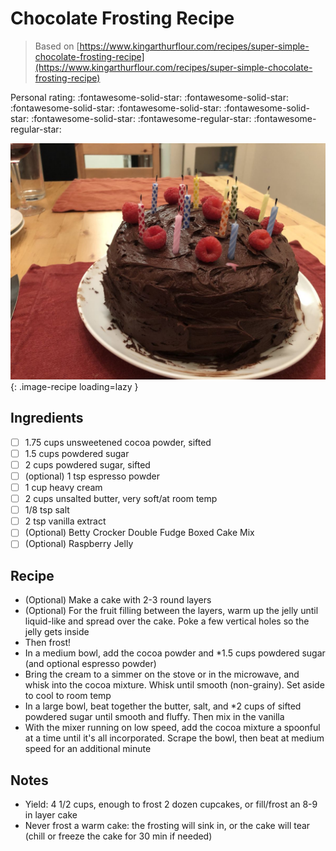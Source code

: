 <!-- Needs Manual Review -->

<!-- Do not modify sections with "AUTO-*". They are updated by make.py -->

# Chocolate Frosting Recipe

> Based on [https://www.kingarthurflour.com/recipes/super-simple-chocolate-frosting-recipe](https://www.kingarthurflour.com/recipes/super-simple-chocolate-frosting-recipe)

<!-- rating=3; (User can specify rating on scale of 1-5) -->
<!-- AUTO-UserRating -->
Personal rating: :fontawesome-solid-star: :fontawesome-solid-star: :fontawesome-solid-star: :fontawesome-solid-star: :fontawesome-solid-star: :fontawesome-solid-star: :fontawesome-regular-star: :fontawesome-regular-star:
<!-- /AUTO-UserRating -->

<!-- name_image=chocolate_frosting_recipe.jpg; (User can specify image name) -->
<!-- AUTO-Image -->
![chocolate_frosting_recipe.jpg](./chocolate_frosting_recipe.jpg){: .image-recipe loading=lazy }
<!-- /AUTO-Image -->

## Ingredients

* [ ] 1.75 cups unsweetened cocoa powder, sifted
* [ ] 1.5 cups powdered sugar
* [ ] 2 cups powdered sugar, sifted
* [ ] (optional) 1 tsp espresso powder
* [ ] 1 cup heavy cream
* [ ] 2 cups unsalted butter, very soft/at room temp
* [ ] 1/8 tsp salt
* [ ] 2 tsp vanilla extract
* [ ] (Optional) Betty Crocker Double Fudge Boxed Cake Mix
* [ ] (Optional) Raspberry Jelly

## Recipe

* (Optional) Make a cake with 2-3 round layers
* (Optional) For the fruit filling between the layers, warm up the jelly until liquid-like and spread over the cake. Poke a few vertical holes so the jelly gets inside
* Then frost!
* In a medium bowl, add the cocoa powder and *1.5 cups powdered sugar (and optional espresso powder)
* Bring the cream to a simmer on the stove or in the microwave, and whisk into the cocoa mixture. Whisk until smooth (non-grainy). Set aside to cool to room temp
* In a large bowl, beat together the butter, salt, and *2 cups of sifted powdered sugar until smooth and fluffy. Then mix in the vanilla
* With the mixer running on low speed, add the cocoa mixture a spoonful at a time until it's all incorporated. Scrape the bowl, then beat at medium speed for an additional minute

## Notes

* Yield: 4 1/2 cups, enough to frost 2 dozen cupcakes, or fill/frost an 8-9 in layer cake
* Never frost a warm cake: the frosting will sink in, or the cake will tear (chill or freeze the cake for 30 min if needed)
